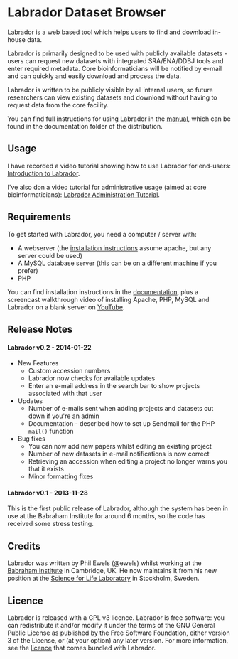 # Labrador Dataset Browser

Labrador is a web based tool which helps users to find and download in-house data.

Labrador is primarily designed to be used with publicly available datasets -
users can request new datasets with integrated SRA/ENA/DDBJ tools and enter
required metadata. Core bioinformaticians will be notified by e-mail and can
quickly and easily download and process the data.

Labrador is written to be publicly visible by all internal users, so future
researchers can view existing datasets and download without having to request
data from the core facility.

You can find full instructions for using Labrador in the
[manual](documentation/labrador_manual.md), which can be found in
the documentation folder of the distribution.


## Usage
I have recorded a video tutorial showing how to use Labrador for end-users:
[Introduction to Labrador](http://www.youtube.com/watch?v=m03HTQtSGFg).

I've also don a video tutorial for administrative usage (aimed at core bioinformaticians):
[Labrador Administration Tutorial](http://www.youtube.com/watch?v=eK58RMMc9Gg).


## Requirements

To get started with Labrador, you need a computer / server with:

* A webserver (the [installation instructions](documentation/labrador_manual.md#2-installation)
 assume apache, but any server could be used)
* A MySQL database server (this can be on a different machine if you prefer)
* PHP

You can find installation instructions in the
[documentation](documentation/labrador_manual.md#2-installation), plus
a screencast walkthrough video of installing Apache, PHP, MySQL and
Labrador on a blank server on [YouTube](http://www.youtube.com/watch?v=EE70lpp5Fwc).


## Release Notes

#### Labrador v0.2 - 2014-01-22
* New Features
  * Custom accession numbers
  * Labrador now checks for available updates
  * Enter an e-mail address in the search bar to show projects associated with that user
* Updates
  * Number of e-mails sent when adding projects and datasets cut down if you're an admin
  * Documentation - described how to set up Sendmail for the PHP `mail()` function
* Bug fixes
  * You can now add new papers whilst editing an existing project
  * Number of new datasets in e-mail notifications is now correct
  * Retrieving an accession when editing a project no longer warns you that it exists
  * Minor formatting fixes


#### Labrador v0.1 - 2013-11-28

This is the first public release of Labrador, although the system has been
in use at the Babraham Institute for around 6 months, so the code has
received some stress testing.


## Credits

Labrador was written by Phil Ewels (@ewels) whilst working at the
[Babraham Institute](http://www.babraham.ac.uk/) in Cambridge, UK. He now
maintains it from his new position at the
[Science for Life Laboratory](http://www.scilifelab.se/) in Stockholm, Sweden.


## Licence
Labrador is released with a GPL v3 licence. Labrador is free software: you can redistribute it and/or modify it under the terms of the GNU General Public License as published by the Free Software Foundation, either version 3 of the License, or (at your option) any later version. For more information, see the [licence](LICENCE.TXT) that comes bundled with Labrador.
